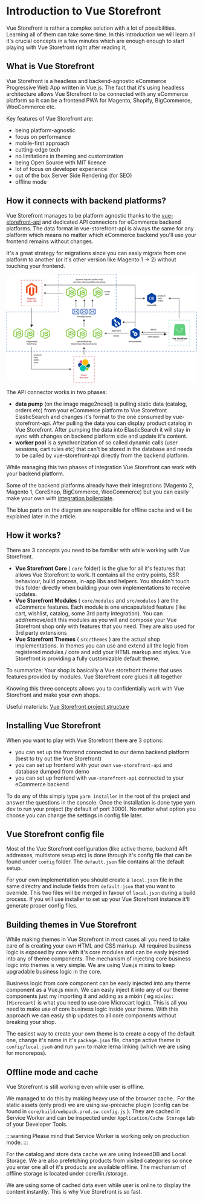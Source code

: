 # Introduction to Vue Storefront
Vue Storefront is rather a complex solution with a lot of possibilities. Learning all of them can take some time. In this introduction we will learn all it's crucial concepts in a few minutes which are enough enough to start playing with Vue Storefront right after reading it,

## What is Vue Storefront
Vue Storefront is a headless and backend-agnostic eCommerce Progressive Web App written in Vue.js. The fact that it's using headless architecture allows Vue Storefront to be connected with any eCommerce platform so it can be a frontend PWA for Magento, Shopify, BigCommerce, WooCommerce etc.

Key features of Vue Storefront are:
- being platform-agnostic
- focus on performance
- mobile-first approach
- cutting-edge tech
- no limitations in theming and customization
- being Open Source with MIT licence
- lot of focus on developer experience
- out of the box Server Side Rendering (for SEO)
- offline mode

## How it connects with backend platforms?
Vue Storefront manages to be platform agnostic thanks to the [vue-storefront-api](https://github.com/DivanteLtd/vue-storefront-api) and dedicated API connectors for eCommerce backend platforms. The data format in vue-storefront-api is always the same for any platform which means no matter which eCommerce backend you'll use your frontend remains without changes.

It's a great strategy for migrations since you can easly migrate from one platform to another (or it's other version like Magento 1 -> 2) without touching your frontend.

![Architecture diagram](https://github.com/DivanteLtd/vue-storefront/blob/master/docs/.vuepress/public/GitHub-Architecture-VS.png)

The API connector works in two phases:
- **data pump** (on the image mage2nosql) is pulling static data (catalog, orders etc) from your eCommerce platform to Vue Storefront ElasticSearch and changes it's format to the one consumed by vue-storefront-api. After pulling the data you can display product catalog in Vue Storefront. After pumping the data into ElasticSearch it will stay in sync with changes on backend platform side and update it's content.
- **worker pool** is a synchronization of so called dynamic calls (user sessions, cart rules etc) that can't be stored in the database and needs to be called by vue-storefront-api directly from the backend platform.

While managing this two phases of integration Vue Storefront can work with your backend platform. 

Some of the backend platforms already have their integrations (Magento 2, Magento 1, CoreShop, BigCommerce, WooCommerce) but you can easily make your own with [integration boilerplate](https://github.com/DivanteLtd/bigcommerce2vuestorefront
).

The blue parts on the diagram are responsible for offline cache and will be explained later in the article.

## How it works?

There are 3 concepts you need to be familiar with while working with Vue Storefront.
- **Vue Storefront Core** ( `core` folder) is the glue for all it's features that allows Vue Storefront to work. It contains all the entry points, SSR behaviour, build process, in-app libs and helpers. You shouldn't touch this folder directly when building your own implementations to receive updates.
- **Vue Storefront Modules** ( `core/modules` and `src/modules` ) are the eCommerce features. Each module is one encapsulated feature (like cart, wishlist, catalog, some 3rd party integration). You can add/remove/edit this modules as you will and compose your Vue Storefront shop only with features that you need. They are also used for 3rd party extensions
- **Vue Storefront Themes** ( `src/themes` ) are the actual shop implementations. In themes you can use and extend all the logic from registered modules / core and add your HTML markup and styles. Vue Storefront is providing a fully customizable default theme.

To summarize: Your shop is basically a Vue storefront theme that uses features provided by modules. Vue Storefront core glues it all together

Knowing this three concepts allows you to confidentially work with Vue Storefront and make your own shops.

Useful materials: [Vue Storefront project structure](https://docs.vuestorefront.io/guide/basics/project-structure.html)

## Installing Vue Storefront
When you want to play with Vue Storefront there are 3 options:
- you can set up the frontend connected to our demo backend platform (best to try out the Vue Storefront)
- you can set up frontend with your own `vue-storefront-api` and database dumped from demo
- you can set up frontend with `vue-storefront-api` connected to your eCommerce backend

To do any of this simply type `yarn installer` in the root of the project and answer the questions in the console. Once the installation is done type yarn dev to run your project (by default of port 3000). No matter what option you choose you can change the settings in config file later.

## Vue Storefront config file
Most of the Vue Storefront configuration (like active theme, backend API addresses, multistore setup etc) is done through it's config file that can be found under `config` folder. The `default.json` file contains all the default setup. 

For your own implementation you should create a `local.json` file in the same directry and include fields from `default.json` that you want to override. This two files will be merged in favour of `local.json` during a build process. If you will use installer to set up your Vue Storefront instance it'll generate proper config files.

## Building themes in Vue Storefront

While making themes in Vue Storefront in most cases all you need to take care of is creating your own HTML and CSS markup. All required business logic is exposed by core with it's core modules and can be easly injected into any of theme components.
The mechanism of injecting core business logic into themes is very simple. We are using Vue.js mixins to keep upgradable business logic in the core. 

Business logic from core component can be easly injected into any theme component as a Vue.js mixin. We can easly inject it into any of our theme components just my importing it and adding as a mixin ( eg `mixins: [Microcart]` is what you need to use core Microcart logic). This is all you need to make use of core business logic inside your theme. With this approach we can easly ship updates to all core components without breaking your shop.

The easiest way to create your own theme is to create a copy of the default one, change it's name in it's `package.json` file, change active theme in `config/local.jso`n and run `yarn` to make lerna linking (which we are using for monorepos).

## Offline mode and cache

Vue Storefront is still working even while user is offline. 

We managed to do this by making heavy use of the browser cache. 
For the static assets (only prod) we are using sw-precache plugin (config can be found in `core/build/webpack.prod.sw.config.js` ). They are cached in Service Worker and can be inspected under `Application/Cache Storage` tab of your Developer Tools.

:::warning
Please mind that Service Worker is working only on production mode. 
:::

For the catalog and store data cache we are using IndexedDB and Local Storage. We are also prefetching products from visited categories so once you enter one all of it's products are available offline. The mechanism of offline storage is located under core/lin./storage.

We are using some of cached data even while user is online to display the content instantly. This is why Vue Storefront is so fast.

